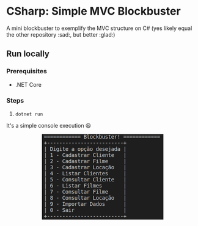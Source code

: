 # CSharp: Simple MVC Blockbuster
A mini blockbuster to exemplify the MVC structure on C# (yes likely equal the other repository :sad:, but better :glad:)

## Run locally

### Prerequisites
- .NET Core

### Steps
1. `dotnet run`

It's a simple console execution :laughing:

<div align="center">
  <img src="./screenshots/menu.png">
</div>
